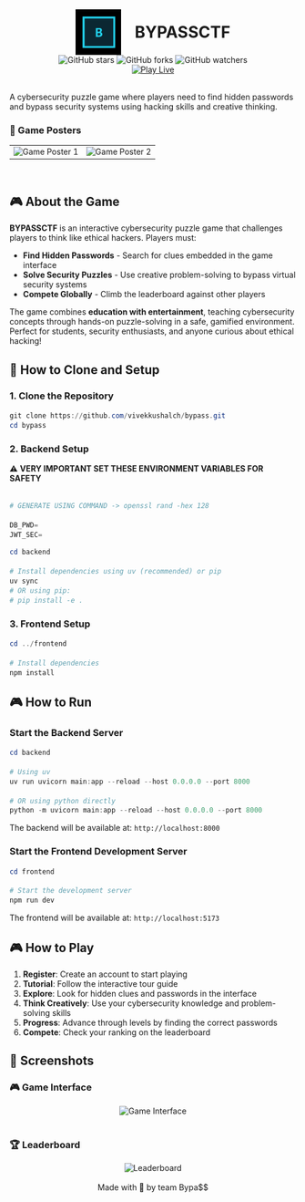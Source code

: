 <div align="center">
  <img src="./frontend/public/bypasslogo.png" alt="Bypass Logo" width="80" height="80" style="vertical-align: middle; margin-right: 20px;">
  <h1 style="display: inline-block; vertical-align: middle; margin: 0;">BYPASSCTF </h1>
</div>

<div align="center">
  <img src="https://img.shields.io/github/stars/vivekkushalch/bypass?style=social" alt="GitHub stars">
  <img src="https://img.shields.io/github/forks/vivekkushalch/bypass?style=social" alt="GitHub forks">
  <img src="https://img.shields.io/github/watchers/vivekkushalch/bypass?style=social" alt="GitHub watchers">
</div>

<div align="center">
  <a href="https://bypassctf.vercel.app/" target="_blank">
    <img src="https://img.shields.io/badge/🎮%20Play%20Now-brightgreen?style=for-the-badge&logo=gamepad" alt="Play Live">
  </a>
</div>

<br>

A cybersecurity puzzle game where players need to find hidden passwords and bypass security systems using hacking skills and creative thinking.




### 🎯 Game Posters
<div align="center">
  <table>
    <tr>
      <td align="center">
        <img src="https://github.com/user-attachments/assets/2f717e72-0508-47ac-aba4-72f81fbd6277" alt="Game Poster 1" width="400" height="400" />
      </td>
      <td align="center">
        <img src="https://github.com/user-attachments/assets/bc062da7-0f0f-49a6-b1c2-697345f2e3da" alt="Game Poster 2" width="400" height="400" />
      </td>
    </tr>
  </table>
</div>

<br>

## 🎮 About the Game

**BYPASSCTF** is an interactive cybersecurity puzzle game that challenges players to think like ethical hackers. Players must:

- **Find Hidden Passwords** - Search for clues embedded in the game interface
- **Solve Security Puzzles** - Use creative problem-solving to bypass virtual security systems  
- **Compete Globally** - Climb the leaderboard against other players

The game combines **education with entertainment**, teaching cybersecurity concepts through hands-on puzzle-solving in a safe, gamified environment. Perfect for students, security enthusiasts, and anyone curious about ethical hacking!



## 🚀 How to Clone and Setup

### 1. Clone the Repository

```powershell
git clone https://github.com/vivekkushalch/bypass.git
cd bypass
```

### 2. Backend Setup

⚠️ **VERY IMPORTANT SET THESE ENVIRONMENT VARIABLES FOR SAFETY**
```powershell

# GENERATE USING COMMAND -> openssl rand -hex 128

DB_PWD=
JWT_SEC=
```


```powershell
cd backend

# Install dependencies using uv (recommended) or pip
uv sync
# OR using pip:
# pip install -e .
```

### 3. Frontend Setup

```powershell
cd ../frontend

# Install dependencies
npm install
```

## 🎮 How to Run

### Start the Backend Server

```powershell
cd backend

# Using uv
uv run uvicorn main:app --reload --host 0.0.0.0 --port 8000

# OR using python directly
python -m uvicorn main:app --reload --host 0.0.0.0 --port 8000
```

The backend will be available at: `http://localhost:8000`

### Start the Frontend Development Server

```powershell
cd frontend

# Start the development server
npm run dev
```

The frontend will be available at: `http://localhost:5173`

## 🎮 How to Play

1. **Register**: Create an account to start playing
2. **Tutorial**: Follow the interactive tour guide
3. **Explore**: Look for hidden clues and passwords in the interface
4. **Think Creatively**: Use your cybersecurity knowledge and problem-solving skills
5. **Progress**: Advance through levels by finding the correct passwords
6. **Compete**: Check your ranking on the leaderboard

## 🎨 Screenshots

### 🎮 Game Interface
<div align="center">
  <img src="https://github.com/user-attachments/assets/a503f263-8d33-488a-b229-0dd293846da9" alt="Game Interface" width="600" height="600" />
</div>


<br>

### 🏆 Leaderboard
<div align="center">
  <img src="https://github.com/user-attachments/assets/cd8ff193-71ef-4aa8-b8c1-f729c4333a6d" alt="Leaderboard" width="300" height="500" />
</div>

<br>



<div align="center">
Made with 💖 by team Bypa$$
</div>
